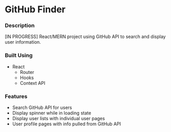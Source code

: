 # GitHub Finder

### Description

[IN PROGRESS] React/MERN project using GitHub API to search and display user information.

### Built Using

-   React
    -   Router
    -   Hooks
    -   Context API

### Features

-   Search GitHub API for users
-   Display spinner while in loading state
-   Display user lists with individual user pages
-   User profile pages with info pulled from GitHub API
